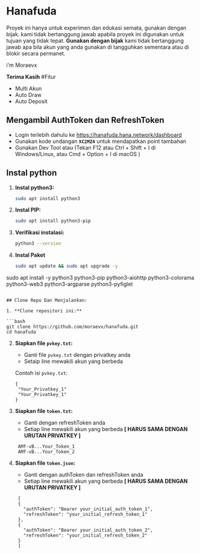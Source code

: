 # Hanafuda

Proyek ini hanya untuk experimen dan edukasi semata, gunakan dengan bijak. kami tidak bertanggung jawab apabila proyek ini digunakan untuk tujuan yang tidak tepat.
**Gunakan dengan bijak** kami tidak bertanggung jawab apa bila akun yang anda gunakan di tangguhkan sementara atau di blokir secara permanet.
  
i'm Moraevx 

**Terima Kasih**
#Fitur
- Multi Akun
- Auto Draw
- Auto Deposit


## Mengambil AuthToken dan RefreshToken
- Login terlebih dahulu ke https://hanafuda.hana.network/dashboard
- Gunakan kode undangan **`XC2MZ4`** untuk mendapatkan point tambahan
- Gunakan Dev Tool atau (Tekan F12 atau Ctrl + Shift + I di Windows/Linux, atau Cmd + Option + I di macOS )
  
  
## Instal python

1. **Instal python3:**
   ```bash
   sudo apt install python3
   ```
2. **Instal PIP:**
   ```bash
   sudo apt install python3-pip
   ```
3. **Verifikasi instalasi:**
   ```bash
   python3 --version
   ```
4. **Instal Paket**
   ```bash
   sudo apt update && sudo apt upgrade -y
  sudo apt install -y python3 python3-pip python3-aiohttp python3-colorama python3-web3 python3-argparse python3-pyfiglet
   ```
   
## Clone Repo Dan Menjalankan:

1. **Clone repositori ini:**
 
   ```bash
   git clone https://github.com/moraevx/hanafuda.git
   cd hanafuda
   ```
   
2. **Siapkan file `pvkey.txt`:**

   - Ganti file `pvkey.txt` dengan privatkey anda
   - Setaip line mewakili akun yang berbeda

   Contoh isi `pvkey.txt`:

   ```
   {
    "Your_Privatkey_1"
    "Your_Privatkey_1"  
   }
   ```

3. **Siapkan file `token.txt`:**

   - Ganti dengan refreshToken anda
   - Setiap line mewakili akun yang berbeda **[ HARUS SAMA DENGAN URUTAN PRIVATKEY ]**

   ```
    AMf-vB...Your_Token_1
    AMf-vB...Your_Token_2
   ```

3. **Siapkan file `token.json`:**

   - Ganti dengan authToken dan refreshToken anda
   - Setiap line mewakili akun yang berbeda **[ HARUS SAMA DENGAN URUTAN PRIVATKEY ]**

   ```
    [
    {
      "authToken": "Bearer your_initial_auth_token_1",
      "refreshToken": "your_initial_refresh_token_1"
    },
    {
      "authToken": "Bearer your_initial_auth_token_2",
      "refreshToken": "your_initial_refresh_token_2"
    }
    ]
   ```



